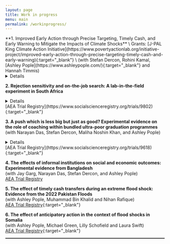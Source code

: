 ```yaml
---
layout: page
title: Work in progress
menu: main
permalink: /workinprogress/
---
```


<p> </p>
**1. Improved Early Action through Precise Targeting, Timely Cash, and Early Warning to Mitigate the Impacts of Climate Shocks** \
Grants: [J-PAL King Climate Action Initiative](https://www.povertyactionlab.org/initiative-project/improved-early-action-through-precise-targeting-timely-cash-and-early-warning){:target="_blank"} \
(with Stefan Dercon, Rohini Kamal, [Ashley Pople](https://www.ashleypople.com/){:target="_blank"} and Hannah Timmis) 
<details>
  <summary>Details</summary>
The project evaluates a targeted risk-informed early action pilot in response to floods in Bangladesh, testing efficacy of early warning messaging, timing of cash transfers, and data-driven innovations in targeting approaches. Through a randomized evaluation, researchers will target 10,400 households, with some households receiving unconditional cash transfers ahead of or after a flood event. Researchers will address two critical knowledge gaps that impede adopting early actions at scale. First, they will explore the optimal timing for delivering assistance: they will evaluate when best to act by examining how households use assistance before, during, or after a disaster. Second, researchers will evaluate the accuracy of data-driven approaches in targeting the most vulnerable households and the trade-offs thus incurred vis-a-vis timing. 
</details>
<p> </p>

**2. Rejection sensitivity and on-the-job search: A lab-in-the-field experiment in South Africa** 
<details>
  <summary>Details</summary>
I investigate the effect that experiencing repeated rejection has on on-the-job search. Using a lab-in-the-field experiment implemented with young workers in South Africa, I repeatedly ask subjects to choose between a high-return activity with frequent exposure to rejection signals and a lower-return activity with less frequent exposure to rejection signals. I ask whether subjects take costly action to avoid exposure to information on rejection by choosing the lower-return, lower-rejection activity. To do so, I experimentally vary both the rewards and the amount of rejection that subjects experience when choosing between the two tasks, holding other salient drivers of search behaviour constant, including eliminating the ability of players to learn about returns to search through experiencing rejection. I find that when exposed to (more frequent) rejection, subjects choose to trade-off expected earnings in order to avoid receiving rejection signals. I interpret these results as an example of active information avoidance.
</details>
[AEA Trial Registry](https://www.socialscienceregistry.org/trials/9802){:target="_blank"}
<p> </p>

**3. A push which is less big but just as good? Experimental evidence on the role of coaching within bundled ultra-poor graduation programmes** \
(with Narayan Das, Stefan Dercon, Maliha Noshin Khan, and Ashley Pople)
<details>
  <summary>Details</summary>
We investigate the role that coaching plays within ultra-poor graduation programmes -- specifically, how sensitive the welfare benefits of graduation interventions are to the intensity and the type of coaching inputs. We do so through a multi-arm field experiment implemented in Bangladesh in 2016, in which experimental variation was built into the amount of coaching (weekly vs fortnightly) and type of coaching (individual vs individual and group-based) that recipients received. We measure six-year impacts through an endline survey conducted in 2022, following the COVID-19 pandemic shock. While the programme itself does lead to large and sustained impacts on household asset holdings, earnings, land holdings, and hours worked in high-productivity activities, variation in coaching plays no discernible role in explaining the variation we observe in these outcomes. Reducing the intensity of coaching within ultra-poor graduation programmes could be an effective tool in bringing such programmes to scale.
</details>
[AEA Trial Registry](https://www.socialscienceregistry.org/trials/9618){:target="_blank"}
<p> </p>


**4. The effects of informal institutions on social and economic outcomes: Experimental evidence from Bangladesh** \
(with Jay Garg, Narayan Das, Stefan Dercon, and Ashley Pople) \
[AEA Trial Registry](https://www.socialscienceregistry.org/trials/9709)
<p> </p>

**5. The effect of timely cash transfers during an extreme flood shock: Evidence from the 2022 Pakistan Floods** \
(with Ashley Pople, Muhammad Bin Khalid and Nihan Rafique) \
[AEA Trial Registry](https://www.socialscienceregistry.org/trials/12147){:target="_blank"}
<p> </p>

**6. The effect of anticipatory action in the context of flood shocks in Somalia** \
(with Ashley Pople, Michael Green, Lilly Schofield and Laura Swift) \
[AEA Trial Registry](https://www.socialscienceregistry.org/trials/12138){:target="_blank"}
<p> </p>

<hr style="border:.25px solid grey">

